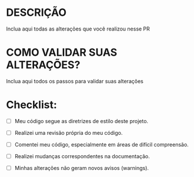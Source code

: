 # DESCRIÇÃO

Inclua aqui todas as alterações que você realizou nesse PR

# COMO VALIDAR SUAS ALTERAÇÕES?

Inclua aqui todos os passos para validar suas alterações 

# Checklist:

- [ ] Meu código segue as diretrizes de estilo deste projeto.
- [ ] Realizei uma revisão própria do meu código.
- [ ] Comentei meu código, especialmente em áreas de difícil compreensão.
- [ ] Realizei mudanças correspondentes na documentação.
- [ ] Minhas alterações não geram novos avisos (warnings).

